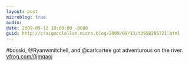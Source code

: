 ```yaml
---
layout: post
microblog: true
audio: 
date: 2009-09-12 18:00:00 -0600
guid: http://craigmcclellan.micro.blog/2009/09/13/t3958285721.html
---
```

#bosski, @Ryanwmitchell, and @carlcartee got adventurous on the river.  [yfrog.com/0jmqaoj](http://yfrog.com/0jmqaoj)
